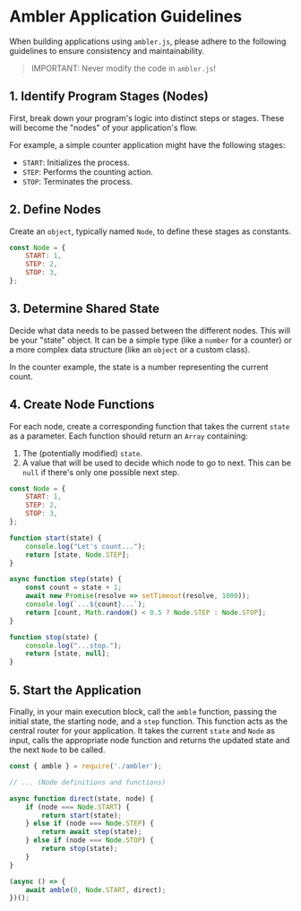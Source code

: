 # Ambler Application Guidelines

When building applications using `ambler.js`, please adhere to the following guidelines to ensure consistency and maintainability.

> IMPORTANT: Never modify the code in `ambler.js`!

## 1. Identify Program Stages (Nodes)

First, break down your program's logic into distinct steps or stages. These will become the "nodes" of your application's flow.

For example, a simple counter application might have the following stages:
- `START`: Initializes the process.
- `STEP`: Performs the counting action.
- `STOP`: Terminates the process.

## 2. Define Nodes

Create an `object`, typically named `Node`, to define these stages as constants.

```javascript
const Node = {
    START: 1,
    STEP: 2,
    STOP: 3,
};
```

## 3. Determine Shared State

Decide what data needs to be passed between the different nodes. This will be your "state" object. It can be a simple type (like a `number` for a counter) or a more complex data structure (like an `object` or a custom class).

In the counter example, the state is a number representing the current count.

## 4. Create Node Functions

For each node, create a corresponding function that takes the current `state` as a parameter. Each function should return an `Array` containing:
1. The (potentially modified) `state`.
2. A value that will be used to decide which node to go to next. This can be `null` if there's only one possible next step.

```javascript
const Node = {
    START: 1,
    STEP: 2,
    STOP: 3,
};

function start(state) {
    console.log("Let's count...");
    return [state, Node.STEP];
}

async function step(state) {
    const count = state + 1;
    await new Promise(resolve => setTimeout(resolve, 1000));
    console.log(`...${count}...`);
    return [count, Math.random() < 0.5 ? Node.STEP : Node.STOP];
}

function stop(state) {
    console.log("...stop.");
    return [state, null];
}
```

## 5. Start the Application

Finally, in your main execution block, call the `amble` function, passing the initial state, the starting node, and a `step` function. This function acts as the central router for your application. It takes the current `state` and `Node` as input, calls the appropriate node function and returns the updated state and the next `Node` to be called.

```javascript
const { amble } = require('./ambler');

// ... (Node definitions and functions)

async function direct(state, node) {
    if (node === Node.START) {
        return start(state);
    } else if (node === Node.STEP) {
        return await step(state);
    } else if (node === Node.STOP) {
        return stop(state);
    }
}

(async () => {
    await amble(0, Node.START, direct);
})();
```
